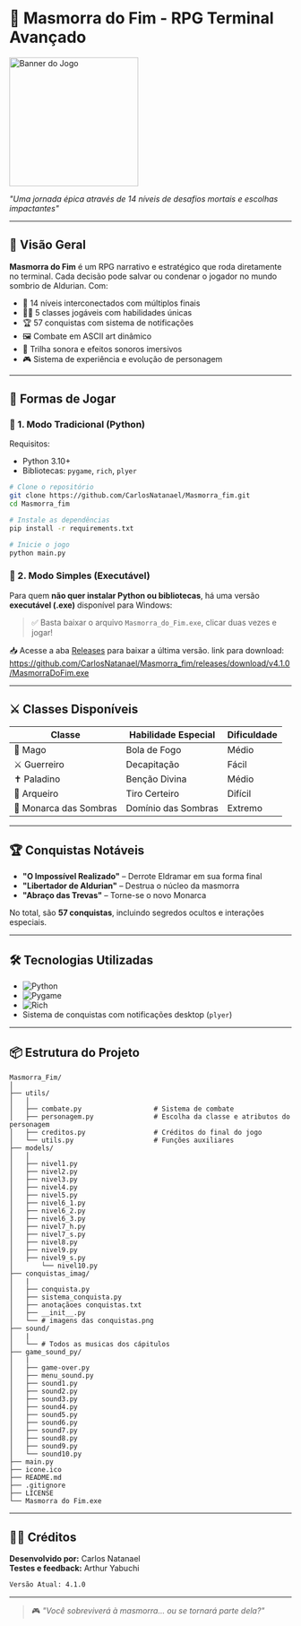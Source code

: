 # 🏰 Masmorra do Fim - RPG Terminal Avançado

<img src="https://github.com/user-attachments/assets/81ad4ed0-d035-43f6-8e2b-0141c829d958" width="230" height="230" alt="Banner do Jogo">

*"Uma jornada épica através de 14 níveis de desafios mortais e escolhas impactantes"*

---

## 📜 Visão Geral
**Masmorra do Fim** é um RPG narrativo e estratégico que roda diretamente no terminal. Cada decisão pode salvar ou condenar o jogador no mundo sombrio de Aldurian. Com:

- 🔗 14 níveis interconectados com múltiplos finais
- 🧙‍♂️ 5 classes jogáveis com habilidades únicas
- 🏆 57 conquistas com sistema de notificações
- 🖼️ Combate em ASCII art dinâmico
- 🎵 Trilha sonora e efeitos sonoros imersivos
- 🎮 Sistema de experiência e evolução de personagem

---

## 📂 Formas de Jogar

### 🔹 1. Modo Tradicional (Python)
Requisitos:
- Python 3.10+
- Bibliotecas: `pygame`, `rich`, `plyer`

```bash
# Clone o repositório
git clone https://github.com/CarlosNatanael/Masmorra_fim.git
cd Masmorra_fim

# Instale as dependências
pip install -r requirements.txt

# Inicie o jogo
python main.py
```

### 🔹 2. Modo Simples (Executável)
Para quem **não quer instalar Python ou bibliotecas**, há uma versão **executável (.exe)** disponível para Windows:

> ✅ Basta baixar o arquivo `Masmorra_do_Fim.exe`, clicar duas vezes e jogar!

📥 Acesse a aba [Releases](https://github.com/CarlosNatanael/Masmorra_fim/releases) para baixar a última versão.
link para download: https://github.com/CarlosNatanael/Masmorra_fim/releases/download/v4.1.0/MasmorraDoFim.exe


---

## ⚔️ Classes Disponíveis

| Classe                | Habilidade Especial     | Dificuldade |
|-----------------------|-------------------------|-------------|
| 🔮 Mago               | Bola de Fogo            | Médio       |
| ⚔️ Guerreiro         | Decapitação             | Fácil       |
| ✝️ Paladino          | Benção Divina           | Médio       |
| 🏹 Arqueiro          | Tiro Certeiro           | Difícil     |
| 👑 Monarca das Sombras | Domínio das Sombras   | Extremo     |

---

## 🏆 Conquistas Notáveis

- **"O Impossível Realizado"** – Derrote Eldramar em sua forma final
- **"Libertador de Aldurian"** – Destrua o núcleo da masmorra
- **"Abraço das Trevas"** – Torne-se o novo Monarca

No total, são **57 conquistas**, incluindo segredos ocultos e interações especiais.

---

## 🛠️ Tecnologias Utilizadas

- ![Python](https://img.shields.io/badge/Python-3.10+-yellow?logo=python)
- ![Pygame](https://img.shields.io/badge/Pygame-2.0+-blue?logo=pygame)
- ![Rich](https://img.shields.io/badge/Rich_Terminal-13.0+-orange)
- Sistema de conquistas com notificações desktop (`plyer`)

---

## 📦 Estrutura do Projeto

```
Masmorra_Fim/
│
├── utils/
│	│
│	├── combate.py		            # Sistema de combate
│	├── personagem.py               # Escolha da classe e atributos do personagem
│	├── creditos.py	                # Créditos do final do jogo
│	└──	utils.py                    # Funções auxiliares
├── models/
│	│
│	├── nivel1.py                
│	├── nivel2.py               
│	├── nivel3.py                
│	├── nivel4.py               
│	├── nivel5.py                
│	├── nivel6_1.py             
│	├── nivel6_2.py              
│	├── nivel6_3.py			   
│	├── nivel7_h.py              
│	├── nivel7_s.py              
│	├── nivel8.py	
│	├── nivel9.py              
│	├── nivel9_s.py  		     
│       └── nivel10.py
├── conquistas_imag/
│   |
│   ├── conquista.py
│   ├── sistema_conquista.py
│   ├── anotaçãoes conquistas.txt
│   ├── __init__.py
│   └── # imagens das conquistas.png
├── sound/
│   |
│   └── # Todos as musicas dos cápitulos
├── game_sound_py/
│   |
│   ├── game-over.py
│   ├── menu_sound.py
│   ├── sound1.py
│   ├── sound2.py
│   ├── sound3.py
│   ├── sound4.py
│   ├── sound5.py
│   ├── sound6.py
│   ├── sound7.py
│   ├── sound8.py
│   ├── sound9.py
│   └── sound10.py
├── main.py                  
├── icone.ico			    
├── README.md
├── .gitignore
├── LICENSE
└── Masmorra do Fim.exe
```

---

## 👨‍💻 Créditos

**Desenvolvido por:** Carlos Natanael  
**Testes e feedback:** Arthur Yabuchi

```bash
Versão Atual: 4.1.0
```

---

> 🎮 *"Você sobreviverá à masmorra... ou se tornará parte dela?"*
